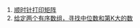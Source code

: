 1. [顺时针打印矩阵](https://github.com/raojianxiong/Notes/blob/master/basic/algorithms/day12/DemoOne.java)
2. [给定两个有序数组，寻找中位数和第K大的数](https://github.com/raojianxiong/Notes/blob/master/basic/algorithms/day12/DemoTwo.java)

